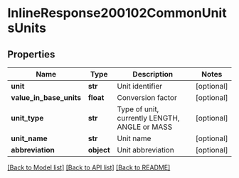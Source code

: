 # InlineResponse200102CommonUnitsUnits

## Properties
Name | Type | Description | Notes
------------ | ------------- | ------------- | -------------
**unit** | **str** | Unit identifier | [optional] 
**value_in_base_units** | **float** | Conversion factor | [optional] 
**unit_type** | **str** | Type of unit, currently LENGTH, ANGLE or MASS | [optional] 
**unit_name** | **str** | Unit name | [optional] 
**abbreviation** | **object** | Unit abbreviation | [optional] 

[[Back to Model list]](../README.md#documentation-for-models) [[Back to API list]](../README.md#documentation-for-api-endpoints) [[Back to README]](../README.md)


